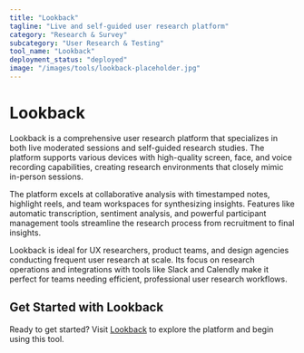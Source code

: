 ```yaml
---
title: "Lookback"
tagline: "Live and self-guided user research platform"
category: "Research & Survey"
subcategory: "User Research & Testing"
tool_name: "Lookback"
deployment_status: "deployed"
image: "/images/tools/lookback-placeholder.jpg"
---
```


# Lookback

Lookback is a comprehensive user research platform that specializes in both live moderated sessions and self-guided research studies. The platform supports various devices with high-quality screen, face, and voice recording capabilities, creating research environments that closely mimic in-person sessions.

The platform excels at collaborative analysis with timestamped notes, highlight reels, and team workspaces for synthesizing insights. Features like automatic transcription, sentiment analysis, and powerful participant management tools streamline the research process from recruitment to final insights.

Lookback is ideal for UX researchers, product teams, and design agencies conducting frequent user research at scale. Its focus on research operations and integrations with tools like Slack and Calendly make it perfect for teams needing efficient, professional user research workflows.
## Get Started with Lookback

Ready to get started? Visit [Lookback](https://lookback.com) to explore the platform and begin using this tool.
